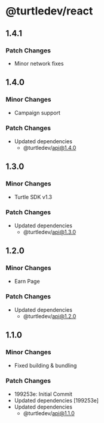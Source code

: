 # @turtledev/react

## 1.4.1

### Patch Changes

- Minor network fixes

## 1.4.0

### Minor Changes

- Campaign support

### Patch Changes

- Updated dependencies
  - @turtledev/api@1.4.0

## 1.3.0

### Minor Changes

- Turtle SDK v1.3

### Patch Changes

- Updated dependencies
  - @turtledev/api@1.3.0

## 1.2.0

### Minor Changes

- Earn Page

### Patch Changes

- Updated dependencies
  - @turtledev/api@1.2.0

## 1.1.0

### Minor Changes

- Fixed building & bundling

### Patch Changes

- 199253e: Initial Commit
- Updated dependencies [199253e]
- Updated dependencies
  - @turtledev/api@1.1.0
